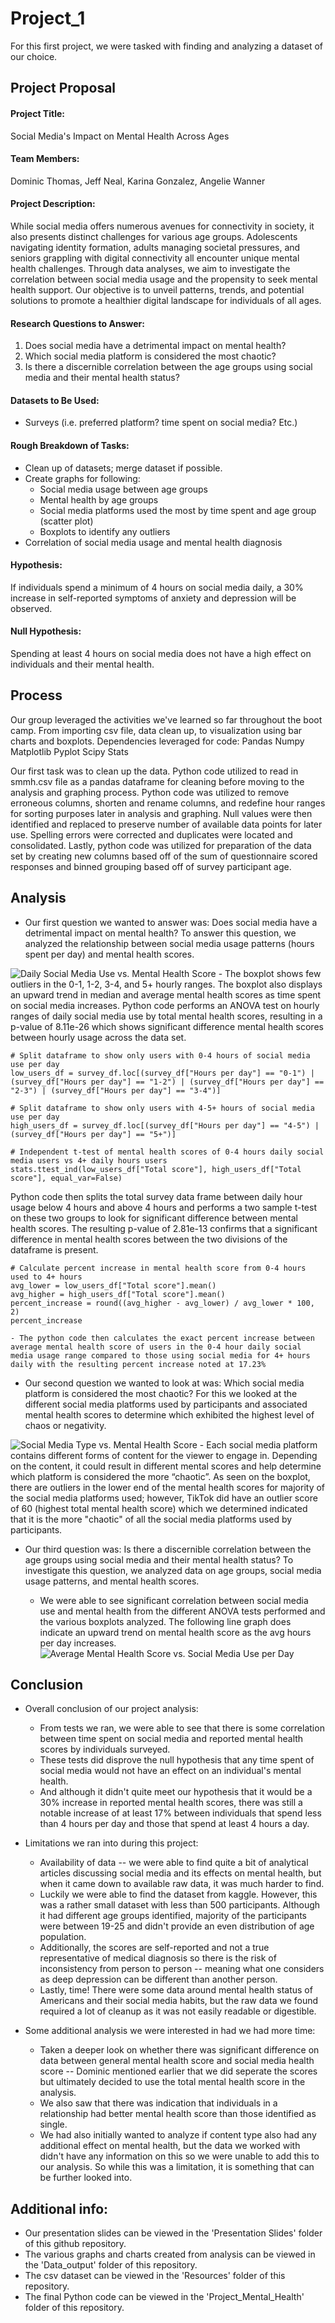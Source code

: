 # Project_1
For this first project, we were tasked with finding and analyzing a dataset of our choice. 

## Project Proposal

#### Project Title: 
Social Media's Impact on Mental Health Across Ages
#### Team Members: 
Dominic Thomas, Jeff Neal, Karina Gonzalez, Angelie Wanner
#### Project Description: 
While social media offers numerous avenues for connectivity in society, it also presents distinct challenges for various age groups. Adolescents navigating identity formation, adults managing societal pressures, and seniors grappling with digital connectivity all encounter unique mental health challenges. Through data analyses, we aim to investigate the correlation between social media usage and the propensity to seek mental health support. Our objective is to unveil patterns, trends, and potential solutions to promote a healthier digital landscape for individuals of all ages.
#### Research Questions to Answer:
1. Does social media have a detrimental impact on mental health?
2. Which social media platform is considered the most chaotic?
3. Is there a discernible correlation between the age groups using social media and their mental health status?
#### Datasets to Be Used:
* Surveys (i.e. preferred platform? time spent on social media? Etc.)
#### Rough Breakdown of Tasks: 
* Clean up of datasets; merge dataset if possible.
* Create graphs for following:
    - Social media usage between age groups
    - Mental health by age groups
	- Social media platforms used the most by time spent and age group (scatter plot)
    - Boxplots to identify any outliers
* Correlation of social media usage and mental health diagnosis
#### Hypothesis: 
If individuals spend a minimum of 4 hours on social media daily, a 30% increase in self-reported symptoms of anxiety and depression will be observed.
#### Null Hypothesis: 
Spending at least 4 hours on social media does not have a high effect on individuals and their mental health.

## Process
Our group leveraged the activities we've learned so far throughout the boot camp. From importing csv file, data clean up, to visualization using bar charts and boxplots.
Dependencies leveraged for code:
    Pandas
    Numpy
    Matplotlib Pyplot
    Scipy Stats

Our first task was to clean up the data. Python code utilized to read in smmh.csv file as a pandas dataframe for cleaning before moving to the analysis and graphing process. Python code was utilized to remove erroneous columns, shorten and rename columns, and redefine hour ranges for sorting purposes later in analysis and graphing. Null values were then identified and replaced to preserve number of available data points for later use. Spelling errors were corrected and duplicates were located and consolidated. Lastly, python code was utilized for preparation of the data set by creating new columns based off of the sum of questionnaire scored responses and binned grouping based off of survey participant age.

## Analysis
* Our first question we wanted to answer was: Does social media have a detrimental impact on mental health? To answer this question, we analyzed the relationship between social media usage patterns (hours spent per day) and mental health scores.

![Daily Social Media Use vs. Mental Health Score](https://github.com/DominicT1995/Project_1/blob/main/Data_output/hours_used_vs_mhs_boxplot.png)
    - The boxplot shows few outliers in the 0-1, 1-2, 3-4, and 5+ hourly ranges. The boxplot also displays an upward trend in median and average mental health scores as time spent on social media increases. Python code performs an ANOVA test on hourly ranges of daily social media use by total mental health scores, resulting in a p-value of 8.11e-26 which shows significant difference mental health scores between hourly usage across the data set.

```
# Split dataframe to show only users with 0-4 hours of social media use per day
low_users_df = survey_df.loc[(survey_df["Hours per day"] == "0-1") | (survey_df["Hours per day"] == "1-2") | (survey_df["Hours per day"] == "2-3") | (survey_df["Hours per day"] == "3-4")]

# Split dataframe to show only users with 4-5+ hours of social media use per day
high_users_df = survey_df.loc[(survey_df["Hours per day"] == "4-5") | (survey_df["Hours per day"] == "5+")]

# Independent t-test of mental health scores of 0-4 hours daily social media users vs 4+ daily hours users
stats.ttest_ind(low_users_df["Total score"], high_users_df["Total score"], equal_var=False)
```
Python code then splits the total survey data frame between daily hour usage below 4 hours and above 4 hours and performs a two sample t-test on these two groups to look for significant difference between mental health scores. The resulting p-value of 2.81e-13 confirms that a significant difference in mental health scores between the two divisions of the dataframe is present.

```
# Calculate percent increase in mental health score from 0-4 hours used to 4+ hours
avg_lower = low_users_df["Total score"].mean()
avg_higher = high_users_df["Total score"].mean()
percent_increase = round((avg_higher - avg_lower) / avg_lower * 100, 2)
percent_increase
```
    - The python code then calculates the exact percent increase between average mental health score of users in the 0-4 hour daily social media usage range compared to those using social media for 4+ hours daily with the resulting percent increase noted at 17.23%

* Our second question we wanted to look at was: Which social media platform is considered the most chaotic? For this we looked at the different social media platforms used by participants and associated mental health scores to determine which exhibited the highest level of chaos or negativity.

![Social Media Type vs. Mental Health Score](https://github.com/DominicT1995/Project_1/blob/main/Data_output/platforms_vs_mhscore_boxplot.png)
    - Each social media platform contains different forms of content for the viewer to engage in. Depending on the content, it could result in different mental scores and help determine which platform is considered the more “chaotic”. As seen on the boxplot, there are outliers in the lower end of the mental health scores for majority of the social media platforms used; however, TikTok did have an outlier score of 60 (highest total mental health score) which we determined indicated that it is the more "chaotic" of all the social media platforms used by participants.

* Our third question was: Is there a discernible correlation between the age groups using social media and their mental health status? To investigate this question, we analyzed data on age groups, social media usage patterns, and mental health scores.

    - We were able to see significant correlation between social media use and mental health from the different ANOVA tests performed and the various boxplots analyzed. The following line graph does indicate an upward trend on mental health score as the avg hours per day increases.
![Average Mental Health Score vs. Social Media Use per Day](https://github.com/DominicT1995/Project_1/blob/main/Data_output/avg_mhs_vs_hours_used_by_age_multiline_graph.png)

## Conclusion
* Overall conclusion of our project analysis:
    - From tests we ran, we were able to see that there is some correlation between time spent on social media and reported mental health scores by individuals surveyed.
    - These tests did disprove the null hypothesis that any time spent of social media would not have an effect on an individual's mental health. 
    - And although it didn't quite meet our hypothesis that it would be a 30% increase in reported mental health scores, there was still a notable increase of at least 17% between individuals that spend less than 4 hours per day and those that spend at least 4 hours a day.

* Limitations we ran into during this project:
    - Availability of data -- we were able to find quite a bit of analytical articles discussing social media and its effects on mental health, but when it came down to available raw data, it was much harder to find.
    - Luckily we were able to find the dataset from kaggle. However, this was a rather small dataset with less than 500 participants. Although it had different age groups identified, majority of the participants were between 19-25 and didn't provide an even distribution of age population.
    - Additionally, the scores are self-reported and not a true representative of medical diagnosis so there is the risk of inconsistency from person to person -- meaning what one considers as deep depression can be different than another person.
    - Lastly, time! There were some data around mental health status of Americans and their social media habits, but the raw data we found required a lot of cleanup as it was not easily readable or digestible.

* Some additional analysis we were interested in had we had more time:
    - Taken a deeper look on whether there was significant difference on data between general mental health score and social media health score -- Dominic mentioned earlier that we did seperate the scores but ultimately decided to use the total mental health score in the analysis.
    - We also saw that there was indication that individuals in a relationship had better mental health score than those identified as single.
    - We had also initially wanted to analyze if content type also had any additional effect on mental health, but the data we worked with didn't have any information on this so we were unable to add this to our analysis. So while this was a limitation, it is something that can be further looked into.

## Additional info:
- Our presentation slides can be viewed in the 'Presentation Slides' folder of this github repository. 
- The various graphs and charts created from analysis can be viewed in the 'Data_output' folder of this repository.
- The csv dataset can be viewed in the 'Resources' folder of this repository.
- The final Python code can be viewed in the 'Project_Mental_Health' folder of this repository.


